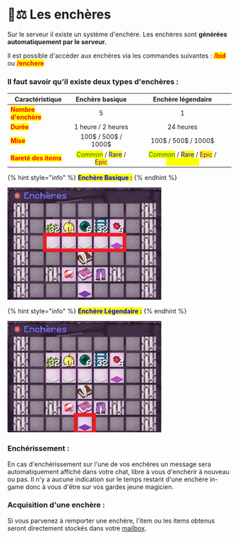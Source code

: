 # 👩⚖ Les enchères

Sur le serveur il existe un système d'enchère. Les enchères sont **générées automatiquement par le serveur.** &#x20;

Il est possible d'accéder aux enchères via les commandes suivantes : <mark style="color:red;">**/bid**</mark> ou <mark style="color:red;">**/enchere**</mark>

### Il faut savoir qu'il existe deux types d'enchères :&#x20;

| Caractéristique                                       |                                                      Enchère basique                                                       |                                                                             Enchère légendaire                                                                             |
| ----------------------------------------------------- | :------------------------------------------------------------------------------------------------------------------------: | :------------------------------------------------------------------------------------------------------------------------------------------------------------------------: |
| <mark style="color:red;">**Nombre d'enchère**</mark>  |                                                              5                                                             |                                                                                      1                                                                                     |
| <mark style="color:red;">**Durée**</mark>             |                                                     1 heure / 2 heures                                                     |                                                                                  24 heures                                                                                 |
| <mark style="color:red;">**Mise**</mark>              |                                                     100$ / 500$ / 1000$                                                    |                                                                             100$ / 500$ / 1000$                                                                            |
| <mark style="color:red;">**Rareté des items**</mark>  | <mark style="color:green;">Common</mark> / <mark style="color:blue;">Rare</mark> / <mark style="color:purple;">Epic</mark> | <mark style="color:green;">Common</mark> / <mark style="color:blue;">Rare</mark> / <mark style="color:purple;">Epic</mark> / <mark style="color:yellow;">Légendaire</mark> |

{% hint style="info" %}
<mark style="color:blue;">**Enchère Basique :**</mark>
{% endhint %}

![](<../.gitbook/assets/kFVpqvm1 (2).png>)

{% hint style="info" %}
<mark style="color:blue;">**Enchère Légendaire :**</mark>&#x20;
{% endhint %}

![](<../.gitbook/assets/kFVpqvm2 (2).png>)

### Enchérissement :&#x20;

En cas d'enchérissement sur l'une de vos enchères un message sera automatiquement affiché dans votre chat, libre à vous d'enchérir à nouveau ou pas. Il n'y a aucune indication sur le temps restant d'une enchère in-game donc à vous d'être sur vos gardes jeune magicien.

### Acquisition d'une enchère :&#x20;

Si vous parvenez à remporter une enchère, l'item ou les items obtenus seront directement stockés dans votre [mailbox](mailbox.md).







